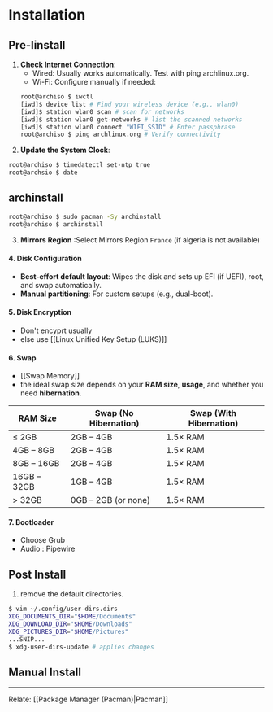 # Installation
## Pre-Iinstall
1. **Check Internet Connection**:
    - Wired: Usually works automatically. Test with ping archlinux.org.
    - Wi-Fi: Configure manually if needed:
	```bash
    root@archiso $ iwctl
    [iwd]$ device list # Find your wireless device (e.g., wlan0) 
    [iwd]$ station wlan0 scan # scan for networks
    [iwd]$ station wlan0 get-networks # list the scanned networks
    [iwd]$ station wlan0 connect "WIFI_SSID" # Enter passphrase
	root@archiso $ ping archlinux.org # Verify connectivity
	```
2. **Update the System Clock**:
```bash
root@archiso $ timedatectl set-ntp true
root@archsio $ date
```
## archinstall
```bash
root@archiso $ sudo pacman -Sy archinstall
root@archiso $ archinstall
```
3. **Mirrors Region** :Select Mirrors Region `France` (if algeria is not available)
#### 4. **Disk Configuration**
- **Best-effort default layout**: Wipes the disk and sets up EFI (if UEFI), root, and swap automatically.    
- **Manual partitioning**: For custom setups (e.g., dual-boot).
#### 5. **Disk Encryption**
- Don't encyprt usually
- else use [[Linux Unified Key Setup (LUKS)]]
#### 6. **Swap**
- [[Swap Memory]]
- the ideal swap size depends on your **RAM size**, **usage**, and whether you need **hibernation**.

| **RAM Size** | **Swap (No Hibernation)** | **Swap (With Hibernation)** |
| ------------ | ------------------------- | --------------------------- |
| ≤ 2GB        | 2GB – 4GB                 | 1.5× RAM                    |
| 4GB – 8GB    | 2GB – 4GB                 | 1.5× RAM                    |
| 8GB – 16GB   | 2GB – 4GB                 | 1.5× RAM                    |
| 16GB – 32GB  | 1GB – 4GB                 | 1.5× RAM                    |
| > 32GB       | 0GB – 2GB (or none)       | 1.5× RAM                    |
#### 7. **Bootloader**
- Choose Grub
- Audio : Pipewire
## Post Install
1. remove the default directories.
```bash
$ vim ~/.config/user-dirs.dirs
XDG_DOCUMENTS_DIR="$HOME/Documents"
XDG_DOWNLOAD_DIR="$HOME/Downloads"
XDG_PICTURES_DIR="$HOME/Pictures"
...SNIP...
$ xdg-user-dirs-update # applies changes
```

## Manual Install
---
Relate: [[Package Manager (Pacman)|Pacman]]